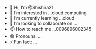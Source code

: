 - 👋 Hi, I’m @Shishira21
- 👀 I’m interested in ...cloud computing
- 🌱 I’m currently learning ...cloud
- 💞️ I’m looking to collaborate on ...
- 📫 How to reach me ...0096896002345
- 😄 Pronouns: ...
- ⚡ Fun fact: ...

<!---
Shishira21/Shishira21 is a ✨ special ✨ repository because its `README.md` (this file) appears on your GitHub profile.
You can click the Preview link to take a look at your changes.
--->
